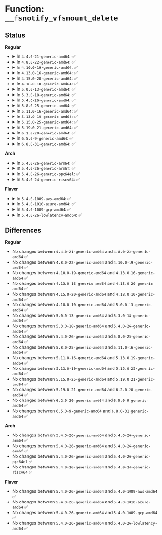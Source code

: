 # Function: <code>__fsnotify_vfsmount_delete</code>

## Status
<b>Regular</b>
<ul>
<li>
<details>
<summary>In <code>4.4.0-21-generic-amd64</code>: ✅</summary>

```c
void __fsnotify_vfsmount_delete(struct vfsmount * mnt)
```

```json
{
  "name": "__fsnotify_vfsmount_delete",
  "collision_type": "Unique Global",
  "inline_type": "No",
  "funcs": [
    {
      "addr": 18446744071581268272,
      "name": "__fsnotify_vfsmount_delete",
      "external": true,
      "loc": "fs/notify/fsnotify.c:39",
      "file": "fs/notify/fsnotify.c",
      "inline": "seen, unknown",
      "caller_inline": [],
      "caller_func": [
        "fs/namespace.c:cleanup_mnt"
      ]
    }
  ],
  "symbols": [
    {
      "addr": 18446744071581268272,
      "name": "__fsnotify_vfsmount_delete",
      "section": ".text",
      "bind": "STB_GLOBAL",
      "size": 30
    }
  ]
}
```
</details>
</li>
<li>
<details>
<summary>In <code>4.8.0-22-generic-amd64</code>: ✅</summary>

```c
void __fsnotify_vfsmount_delete(struct vfsmount * mnt)
```

```json
{
  "name": "__fsnotify_vfsmount_delete",
  "collision_type": "Unique Global",
  "inline_type": "No",
  "funcs": [
    {
      "addr": 18446744071581433984,
      "name": "__fsnotify_vfsmount_delete",
      "external": true,
      "loc": "fs/notify/fsnotify.c:39",
      "file": "fs/notify/fsnotify.c",
      "inline": "seen, unknown",
      "caller_inline": [],
      "caller_func": [
        "fs/namespace.c:cleanup_mnt"
      ]
    }
  ],
  "symbols": [
    {
      "addr": 18446744071581433984,
      "name": "__fsnotify_vfsmount_delete",
      "section": ".text",
      "bind": "STB_GLOBAL",
      "size": 30
    }
  ]
}
```
</details>
</li>
<li>
<details>
<summary>In <code>4.10.0-19-generic-amd64</code>: ✅</summary>

```c
void __fsnotify_vfsmount_delete(struct vfsmount * mnt)
```

```json
{
  "name": "__fsnotify_vfsmount_delete",
  "collision_type": "Unique Global",
  "inline_type": "No",
  "funcs": [
    {
      "addr": 18446744071581515104,
      "name": "__fsnotify_vfsmount_delete",
      "external": true,
      "loc": "fs/notify/fsnotify.c:39",
      "file": "fs/notify/fsnotify.c",
      "inline": "seen, unknown",
      "caller_inline": [],
      "caller_func": [
        "fs/namespace.c:cleanup_mnt"
      ]
    }
  ],
  "symbols": [
    {
      "addr": 18446744071581515104,
      "name": "__fsnotify_vfsmount_delete",
      "section": ".text",
      "bind": "STB_GLOBAL",
      "size": 30
    }
  ]
}
```
</details>
</li>
<li>
<details>
<summary>In <code>4.13.0-16-generic-amd64</code>: ✅</summary>

```c
void __fsnotify_vfsmount_delete(struct vfsmount * mnt)
```

```json
{
  "name": "__fsnotify_vfsmount_delete",
  "collision_type": "Unique Global",
  "inline_type": "No",
  "funcs": [
    {
      "addr": 18446744071581567952,
      "name": "__fsnotify_vfsmount_delete",
      "external": true,
      "loc": "fs/notify/fsnotify.c:39",
      "file": "fs/notify/fsnotify.c",
      "inline": "seen, unknown",
      "caller_inline": [],
      "caller_func": [
        "fs/namespace.c:cleanup_mnt"
      ]
    }
  ],
  "symbols": [
    {
      "addr": 18446744071581567952,
      "name": "__fsnotify_vfsmount_delete",
      "section": ".text",
      "bind": "STB_GLOBAL",
      "size": 23
    }
  ]
}
```
</details>
</li>
<li>
<details>
<summary>In <code>4.15.0-20-generic-amd64</code>: ✅</summary>

```c
void __fsnotify_vfsmount_delete(struct vfsmount * mnt)
```

```json
{
  "name": "__fsnotify_vfsmount_delete",
  "collision_type": "Unique Global",
  "inline_type": "No",
  "funcs": [
    {
      "addr": 18446744071581712224,
      "name": "__fsnotify_vfsmount_delete",
      "external": true,
      "loc": "fs/notify/fsnotify.c:39",
      "file": "fs/notify/fsnotify.c",
      "inline": "seen, unknown",
      "caller_inline": [],
      "caller_func": [
        "fs/namespace.c:cleanup_mnt"
      ]
    }
  ],
  "symbols": [
    {
      "addr": 18446744071581712224,
      "name": "__fsnotify_vfsmount_delete",
      "section": ".text",
      "bind": "STB_GLOBAL",
      "size": 23
    }
  ]
}
```
</details>
</li>
<li>
<details>
<summary>In <code>4.18.0-10-generic-amd64</code>: ✅</summary>

```c
void __fsnotify_vfsmount_delete(struct vfsmount * mnt)
```

```json
{
  "name": "__fsnotify_vfsmount_delete",
  "collision_type": "Unique Global",
  "inline_type": "No",
  "funcs": [
    {
      "addr": 18446744071581879168,
      "name": "__fsnotify_vfsmount_delete",
      "external": true,
      "loc": "fs/notify/fsnotify.c:39",
      "file": "fs/notify/fsnotify.c",
      "inline": "seen, unknown",
      "caller_inline": [],
      "caller_func": [
        "fs/namespace.c:cleanup_mnt"
      ]
    }
  ],
  "symbols": [
    {
      "addr": 18446744071581879168,
      "name": "__fsnotify_vfsmount_delete",
      "section": ".text",
      "bind": "STB_GLOBAL",
      "size": 23
    }
  ]
}
```
</details>
</li>
<li>
<details>
<summary>In <code>5.0.0-13-generic-amd64</code>: ✅</summary>

```c
void __fsnotify_vfsmount_delete(struct vfsmount * mnt)
```

```json
{
  "name": "__fsnotify_vfsmount_delete",
  "collision_type": "Unique Global",
  "inline_type": "No",
  "funcs": [
    {
      "addr": 18446744071581963760,
      "name": "__fsnotify_vfsmount_delete",
      "external": true,
      "loc": "fs/notify/fsnotify.c:39",
      "file": "fs/notify/fsnotify.c",
      "inline": "seen, unknown",
      "caller_inline": [],
      "caller_func": [
        "fs/namespace.c:cleanup_mnt"
      ]
    }
  ],
  "symbols": [
    {
      "addr": 18446744071581963760,
      "name": "__fsnotify_vfsmount_delete",
      "section": ".text",
      "bind": "STB_GLOBAL",
      "size": 23
    }
  ]
}
```
</details>
</li>
<li>
<details>
<summary>In <code>5.3.0-18-generic-amd64</code>: ✅</summary>

```c
void __fsnotify_vfsmount_delete(struct vfsmount * mnt)
```

```json
{
  "name": "__fsnotify_vfsmount_delete",
  "collision_type": "Unique Global",
  "inline_type": "No",
  "funcs": [
    {
      "addr": 18446744071582096464,
      "name": "__fsnotify_vfsmount_delete",
      "external": true,
      "loc": "fs/notify/fsnotify.c:26",
      "file": "fs/notify/fsnotify.c",
      "inline": "seen, unknown",
      "caller_inline": [],
      "caller_func": [
        "fs/namespace.c:cleanup_mnt"
      ]
    }
  ],
  "symbols": [
    {
      "addr": 18446744071582096464,
      "name": "__fsnotify_vfsmount_delete",
      "section": ".text",
      "bind": "STB_GLOBAL",
      "size": 23
    }
  ]
}
```
</details>
</li>
<li>
<details>
<summary>In <code>5.4.0-26-generic-amd64</code>: ✅</summary>

```c
void __fsnotify_vfsmount_delete(struct vfsmount * mnt)
```

```json
{
  "name": "__fsnotify_vfsmount_delete",
  "collision_type": "Unique Global",
  "inline_type": "No",
  "funcs": [
    {
      "addr": 18446744071582173824,
      "name": "__fsnotify_vfsmount_delete",
      "external": true,
      "loc": "fs/notify/fsnotify.c:26",
      "file": "fs/notify/fsnotify.c",
      "inline": "seen, unknown",
      "caller_inline": [],
      "caller_func": [
        "fs/namespace.c:cleanup_mnt"
      ]
    }
  ],
  "symbols": [
    {
      "addr": 18446744071582173824,
      "name": "__fsnotify_vfsmount_delete",
      "section": ".text",
      "bind": "STB_GLOBAL",
      "size": 23
    }
  ]
}
```
</details>
</li>
<li>
<details>
<summary>In <code>5.8.0-25-generic-amd64</code>: ✅</summary>

```c
void __fsnotify_vfsmount_delete(struct vfsmount * mnt)
```

```json
{
  "name": "__fsnotify_vfsmount_delete",
  "collision_type": "Unique Global",
  "inline_type": "No",
  "funcs": [
    {
      "addr": 18446744071582411184,
      "name": "__fsnotify_vfsmount_delete",
      "external": true,
      "loc": "fs/notify/fsnotify.c:26",
      "file": "fs/notify/fsnotify.c",
      "inline": "seen, unknown",
      "caller_inline": [],
      "caller_func": [
        "fs/namespace.c:cleanup_mnt"
      ]
    }
  ],
  "symbols": [
    {
      "addr": 18446744071582411184,
      "name": "__fsnotify_vfsmount_delete",
      "section": ".text",
      "bind": "STB_GLOBAL",
      "size": 23
    }
  ]
}
```
</details>
</li>
<li>
<details>
<summary>In <code>5.11.0-16-generic-amd64</code>: ✅</summary>

```c
void __fsnotify_vfsmount_delete(struct vfsmount * mnt)
```

```json
{
  "name": "__fsnotify_vfsmount_delete",
  "collision_type": "Unique Global",
  "inline_type": "No",
  "funcs": [
    {
      "addr": 18446744071582465280,
      "name": "__fsnotify_vfsmount_delete",
      "external": true,
      "loc": "fs/notify/fsnotify.c:26",
      "file": "fs/notify/fsnotify.c",
      "inline": "seen, unknown",
      "caller_inline": [],
      "caller_func": [
        "fs/namespace.c:cleanup_mnt"
      ]
    }
  ],
  "symbols": [
    {
      "addr": 18446744071582465280,
      "name": "__fsnotify_vfsmount_delete",
      "section": ".text",
      "bind": "STB_GLOBAL",
      "size": 23
    }
  ]
}
```
</details>
</li>
<li>
<details>
<summary>In <code>5.13.0-19-generic-amd64</code>: ✅</summary>

```c
void __fsnotify_vfsmount_delete(struct vfsmount * mnt)
```

```json
{
  "name": "__fsnotify_vfsmount_delete",
  "collision_type": "Unique Global",
  "inline_type": "No",
  "funcs": [
    {
      "addr": 18446744071582491248,
      "name": "__fsnotify_vfsmount_delete",
      "external": true,
      "loc": "fs/notify/fsnotify.c:26",
      "file": "fs/notify/fsnotify.c",
      "inline": "seen, unknown",
      "caller_inline": [],
      "caller_func": [
        "fs/namespace.c:cleanup_mnt"
      ]
    }
  ],
  "symbols": [
    {
      "addr": 18446744071582491248,
      "name": "__fsnotify_vfsmount_delete",
      "section": ".text",
      "bind": "STB_GLOBAL",
      "size": 23
    }
  ]
}
```
</details>
</li>
<li>
<details>
<summary>In <code>5.15.0-25-generic-amd64</code>: ✅</summary>

```c
void __fsnotify_vfsmount_delete(struct vfsmount * mnt)
```

```json
{
  "name": "__fsnotify_vfsmount_delete",
  "collision_type": "Unique Global",
  "inline_type": "No",
  "funcs": [
    {
      "addr": 18446744071582805312,
      "name": "__fsnotify_vfsmount_delete",
      "external": true,
      "loc": "fs/notify/fsnotify.c:26",
      "file": "fs/notify/fsnotify.c",
      "inline": "seen, unknown",
      "caller_inline": [],
      "caller_func": [
        "fs/namespace.c:cleanup_mnt"
      ]
    }
  ],
  "symbols": [
    {
      "addr": 18446744071582805312,
      "name": "__fsnotify_vfsmount_delete",
      "section": ".text",
      "bind": "STB_GLOBAL",
      "size": 23
    }
  ]
}
```
</details>
</li>
<li>
<details>
<summary>In <code>5.19.0-21-generic-amd64</code>: ✅</summary>

```c
void __fsnotify_vfsmount_delete(struct vfsmount * mnt)
```

```json
{
  "name": "__fsnotify_vfsmount_delete",
  "collision_type": "Unique Global",
  "inline_type": "No",
  "funcs": [
    {
      "addr": 18446744071583359104,
      "name": "__fsnotify_vfsmount_delete",
      "external": true,
      "loc": "fs/notify/fsnotify.c:26",
      "file": "fs/notify/fsnotify.c",
      "inline": "seen, unknown",
      "caller_inline": [],
      "caller_func": [
        "fs/namespace.c:cleanup_mnt"
      ]
    }
  ],
  "symbols": [
    {
      "addr": 18446744071583359104,
      "name": "__fsnotify_vfsmount_delete",
      "section": ".text",
      "bind": "STB_GLOBAL",
      "size": 29
    }
  ]
}
```
</details>
</li>
<li>
<details>
<summary>In <code>6.2.0-20-generic-amd64</code>: ✅</summary>

```c
void __fsnotify_vfsmount_delete(struct vfsmount * mnt)
```

```json
{
  "name": "__fsnotify_vfsmount_delete",
  "collision_type": "Unique Global",
  "inline_type": "No",
  "funcs": [
    {
      "addr": 18446744071583942496,
      "name": "__fsnotify_vfsmount_delete",
      "external": true,
      "loc": "fs/notify/fsnotify.c:26",
      "file": "fs/notify/fsnotify.c",
      "inline": "seen, unknown",
      "caller_inline": [],
      "caller_func": [
        "fs/namespace.c:cleanup_mnt"
      ]
    }
  ],
  "symbols": [
    {
      "addr": 18446744071583942496,
      "name": "__fsnotify_vfsmount_delete",
      "section": ".text",
      "bind": "STB_GLOBAL",
      "size": 29
    }
  ]
}
```
</details>
</li>
<li>
<details>
<summary>In <code>6.5.0-9-generic-amd64</code>: ✅</summary>

```c
void __fsnotify_vfsmount_delete(struct vfsmount * mnt)
```

```json
{
  "name": "__fsnotify_vfsmount_delete",
  "collision_type": "Unique Global",
  "inline_type": "No",
  "funcs": [
    {
      "addr": 18446744071584165808,
      "name": "__fsnotify_vfsmount_delete",
      "external": true,
      "loc": "fs/notify/fsnotify.c:26",
      "file": "fs/notify/fsnotify.c",
      "inline": "seen, unknown",
      "caller_inline": [],
      "caller_func": [
        "fs/namespace.c:cleanup_mnt"
      ]
    }
  ],
  "symbols": [
    {
      "addr": 18446744071584165808,
      "name": "__fsnotify_vfsmount_delete",
      "section": ".text",
      "bind": "STB_GLOBAL",
      "size": 29
    }
  ]
}
```
</details>
</li>
<li>
<details>
<summary>In <code>6.8.0-31-generic-amd64</code>: ✅</summary>

```c
void __fsnotify_vfsmount_delete(struct vfsmount * mnt)
```

```json
{
  "name": "__fsnotify_vfsmount_delete",
  "collision_type": "Unique Global",
  "inline_type": "No",
  "funcs": [
    {
      "addr": 18446744071584380000,
      "name": "__fsnotify_vfsmount_delete",
      "external": true,
      "loc": "fs/notify/fsnotify.c:26",
      "file": "fs/notify/fsnotify.c",
      "inline": "seen, unknown",
      "caller_inline": [],
      "caller_func": [
        "fs/namespace.c:cleanup_mnt"
      ]
    }
  ],
  "symbols": [
    {
      "addr": 18446744071584380000,
      "name": "__fsnotify_vfsmount_delete",
      "section": ".text",
      "bind": "STB_GLOBAL",
      "size": 29
    }
  ]
}
```
</details>
</li>
</ul>
<b>Arch</b>
<ul>
<li>
<details>
<summary>In <code>5.4.0-26-generic-arm64</code>: ✅</summary>

```c
void __fsnotify_vfsmount_delete(struct vfsmount * mnt)
```

```json
{
  "name": "__fsnotify_vfsmount_delete",
  "collision_type": "Unique Global",
  "inline_type": "No",
  "funcs": [
    {
      "addr": 18446603336493728808,
      "name": "__fsnotify_vfsmount_delete",
      "external": true,
      "loc": "fs/notify/fsnotify.c:26",
      "file": "fs/notify/fsnotify.c",
      "inline": "seen, unknown",
      "caller_inline": [],
      "caller_func": [
        "fs/namespace.c:cleanup_mnt"
      ]
    }
  ],
  "symbols": [
    {
      "addr": 18446603336493728808,
      "name": "__fsnotify_vfsmount_delete",
      "section": ".text",
      "bind": "STB_GLOBAL",
      "size": 44
    }
  ]
}
```
</details>
</li>
<li>
<details>
<summary>In <code>5.4.0-26-generic-armhf</code>: ✅</summary>

```c
void __fsnotify_vfsmount_delete(struct vfsmount * mnt)
```

```json
{
  "name": "__fsnotify_vfsmount_delete",
  "collision_type": "Unique Global",
  "inline_type": "No",
  "funcs": [
    {
      "addr": 3227254296,
      "name": "__fsnotify_vfsmount_delete",
      "external": true,
      "loc": "fs/notify/fsnotify.c:26",
      "file": "fs/notify/fsnotify.c",
      "inline": "seen, unknown",
      "caller_inline": [],
      "caller_func": [
        "fs/namespace.c:cleanup_mnt"
      ]
    }
  ],
  "symbols": [
    {
      "addr": 3227254296,
      "name": "__fsnotify_vfsmount_delete",
      "section": ".text",
      "bind": "STB_GLOBAL",
      "size": 32
    }
  ]
}
```
</details>
</li>
<li>
<details>
<summary>In <code>5.4.0-26-generic-ppc64el</code>: ✅</summary>

```c
void __fsnotify_vfsmount_delete(struct vfsmount * mnt)
```

```json
{
  "name": "__fsnotify_vfsmount_delete",
  "collision_type": "Unique Global",
  "inline_type": "No",
  "funcs": [
    {
      "addr": 13835058055287336480,
      "name": "__fsnotify_vfsmount_delete",
      "external": true,
      "loc": "fs/notify/fsnotify.c:26",
      "file": "fs/notify/fsnotify.c",
      "inline": "seen, unknown",
      "caller_inline": [],
      "caller_func": [
        "fs/namespace.c:cleanup_mnt"
      ]
    }
  ],
  "symbols": [
    {
      "addr": 13835058055287336480,
      "name": "__fsnotify_vfsmount_delete",
      "section": ".text",
      "bind": "STB_GLOBAL",
      "size": 56
    }
  ]
}
```
</details>
</li>
<li>
<details>
<summary>In <code>5.4.0-24-generic-riscv64</code>: ✅</summary>

```c
void __fsnotify_vfsmount_delete(struct vfsmount * mnt)
```

```json
{
  "name": "__fsnotify_vfsmount_delete",
  "collision_type": "Unique Global",
  "inline_type": "No",
  "funcs": [
    {
      "addr": 18446743936273338652,
      "name": "__fsnotify_vfsmount_delete",
      "external": true,
      "loc": "fs/notify/fsnotify.c:26",
      "file": "fs/notify/fsnotify.c",
      "inline": "seen, unknown",
      "caller_inline": [],
      "caller_func": [
        "fs/namespace.c:cleanup_mnt"
      ]
    }
  ],
  "symbols": [
    {
      "addr": 18446743936273338652,
      "name": "__fsnotify_vfsmount_delete",
      "section": ".text",
      "bind": "STB_GLOBAL",
      "size": 44
    }
  ]
}
```
</details>
</li>
</ul>
<b>Flavor</b>
<ul>
<li>
<details>
<summary>In <code>5.4.0-1009-aws-amd64</code>: ✅</summary>

```c
void __fsnotify_vfsmount_delete(struct vfsmount * mnt)
```

```json
{
  "name": "__fsnotify_vfsmount_delete",
  "collision_type": "Unique Global",
  "inline_type": "No",
  "funcs": [
    {
      "addr": 18446744071582142560,
      "name": "__fsnotify_vfsmount_delete",
      "external": true,
      "loc": "fs/notify/fsnotify.c:26",
      "file": "fs/notify/fsnotify.c",
      "inline": "seen, unknown",
      "caller_inline": [],
      "caller_func": [
        "fs/namespace.c:cleanup_mnt"
      ]
    }
  ],
  "symbols": [
    {
      "addr": 18446744071582142560,
      "name": "__fsnotify_vfsmount_delete",
      "section": ".text",
      "bind": "STB_GLOBAL",
      "size": 23
    }
  ]
}
```
</details>
</li>
<li>
<details>
<summary>In <code>5.4.0-1010-azure-amd64</code>: ✅</summary>

```c
void __fsnotify_vfsmount_delete(struct vfsmount * mnt)
```

```json
{
  "name": "__fsnotify_vfsmount_delete",
  "collision_type": "Unique Global",
  "inline_type": "No",
  "funcs": [
    {
      "addr": 18446744071582080000,
      "name": "__fsnotify_vfsmount_delete",
      "external": true,
      "loc": "fs/notify/fsnotify.c:26",
      "file": "fs/notify/fsnotify.c",
      "inline": "seen, unknown",
      "caller_inline": [],
      "caller_func": [
        "fs/namespace.c:cleanup_mnt"
      ]
    }
  ],
  "symbols": [
    {
      "addr": 18446744071582080000,
      "name": "__fsnotify_vfsmount_delete",
      "section": ".text",
      "bind": "STB_GLOBAL",
      "size": 23
    }
  ]
}
```
</details>
</li>
<li>
<details>
<summary>In <code>5.4.0-1009-gcp-amd64</code>: ✅</summary>

```c
void __fsnotify_vfsmount_delete(struct vfsmount * mnt)
```

```json
{
  "name": "__fsnotify_vfsmount_delete",
  "collision_type": "Unique Global",
  "inline_type": "No",
  "funcs": [
    {
      "addr": 18446744071582133040,
      "name": "__fsnotify_vfsmount_delete",
      "external": true,
      "loc": "fs/notify/fsnotify.c:26",
      "file": "fs/notify/fsnotify.c",
      "inline": "seen, unknown",
      "caller_inline": [],
      "caller_func": [
        "fs/namespace.c:cleanup_mnt"
      ]
    }
  ],
  "symbols": [
    {
      "addr": 18446744071582133040,
      "name": "__fsnotify_vfsmount_delete",
      "section": ".text",
      "bind": "STB_GLOBAL",
      "size": 23
    }
  ]
}
```
</details>
</li>
<li>
<details>
<summary>In <code>5.4.0-26-lowlatency-amd64</code>: ✅</summary>

```c
void __fsnotify_vfsmount_delete(struct vfsmount * mnt)
```

```json
{
  "name": "__fsnotify_vfsmount_delete",
  "collision_type": "Unique Global",
  "inline_type": "No",
  "funcs": [
    {
      "addr": 18446744071582206080,
      "name": "__fsnotify_vfsmount_delete",
      "external": true,
      "loc": "fs/notify/fsnotify.c:26",
      "file": "fs/notify/fsnotify.c",
      "inline": "seen, unknown",
      "caller_inline": [],
      "caller_func": [
        "fs/namespace.c:cleanup_mnt"
      ]
    }
  ],
  "symbols": [
    {
      "addr": 18446744071582206080,
      "name": "__fsnotify_vfsmount_delete",
      "section": ".text",
      "bind": "STB_GLOBAL",
      "size": 23
    }
  ]
}
```
</details>
</li>
</ul>

## Differences
<b>Regular</b>
<ul>
<li>
No changes between <code>4.4.0-21-generic-amd64</code> and <code>4.8.0-22-generic-amd64</code> ✅
</li>
<li>
No changes between <code>4.8.0-22-generic-amd64</code> and <code>4.10.0-19-generic-amd64</code> ✅
</li>
<li>
No changes between <code>4.10.0-19-generic-amd64</code> and <code>4.13.0-16-generic-amd64</code> ✅
</li>
<li>
No changes between <code>4.13.0-16-generic-amd64</code> and <code>4.15.0-20-generic-amd64</code> ✅
</li>
<li>
No changes between <code>4.15.0-20-generic-amd64</code> and <code>4.18.0-10-generic-amd64</code> ✅
</li>
<li>
No changes between <code>4.18.0-10-generic-amd64</code> and <code>5.0.0-13-generic-amd64</code> ✅
</li>
<li>
No changes between <code>5.0.0-13-generic-amd64</code> and <code>5.3.0-18-generic-amd64</code> ✅
</li>
<li>
No changes between <code>5.3.0-18-generic-amd64</code> and <code>5.4.0-26-generic-amd64</code> ✅
</li>
<li>
No changes between <code>5.4.0-26-generic-amd64</code> and <code>5.8.0-25-generic-amd64</code> ✅
</li>
<li>
No changes between <code>5.8.0-25-generic-amd64</code> and <code>5.11.0-16-generic-amd64</code> ✅
</li>
<li>
No changes between <code>5.11.0-16-generic-amd64</code> and <code>5.13.0-19-generic-amd64</code> ✅
</li>
<li>
No changes between <code>5.13.0-19-generic-amd64</code> and <code>5.15.0-25-generic-amd64</code> ✅
</li>
<li>
No changes between <code>5.15.0-25-generic-amd64</code> and <code>5.19.0-21-generic-amd64</code> ✅
</li>
<li>
No changes between <code>5.19.0-21-generic-amd64</code> and <code>6.2.0-20-generic-amd64</code> ✅
</li>
<li>
No changes between <code>6.2.0-20-generic-amd64</code> and <code>6.5.0-9-generic-amd64</code> ✅
</li>
<li>
No changes between <code>6.5.0-9-generic-amd64</code> and <code>6.8.0-31-generic-amd64</code> ✅
</li>
</ul>
<b>Arch</b>
<ul>
<li>
No changes between <code>5.4.0-26-generic-amd64</code> and <code>5.4.0-26-generic-arm64</code> ✅
</li>
<li>
No changes between <code>5.4.0-26-generic-amd64</code> and <code>5.4.0-26-generic-armhf</code> ✅
</li>
<li>
No changes between <code>5.4.0-26-generic-amd64</code> and <code>5.4.0-26-generic-ppc64el</code> ✅
</li>
<li>
No changes between <code>5.4.0-26-generic-amd64</code> and <code>5.4.0-24-generic-riscv64</code> ✅
</li>
</ul>
<b>Flavor</b>
<ul>
<li>
No changes between <code>5.4.0-26-generic-amd64</code> and <code>5.4.0-1009-aws-amd64</code> ✅
</li>
<li>
No changes between <code>5.4.0-26-generic-amd64</code> and <code>5.4.0-1010-azure-amd64</code> ✅
</li>
<li>
No changes between <code>5.4.0-26-generic-amd64</code> and <code>5.4.0-1009-gcp-amd64</code> ✅
</li>
<li>
No changes between <code>5.4.0-26-generic-amd64</code> and <code>5.4.0-26-lowlatency-amd64</code> ✅
</li>
</ul>
